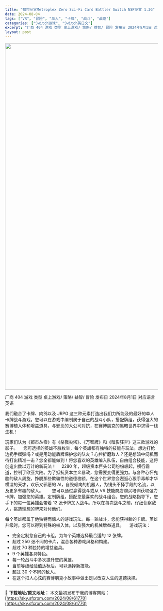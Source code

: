 ```yaml
---
title: "都市丛零Metroplex Zero Sci-Fi Card Battler Switch NSP英文 1.3G"
date: 2024-08-04
tags: ["VR", "冒险", "单人", "卡牌", "战斗", "战略"]
categories: ["Switch游戏", "Switch英日文"]
excerpt: "厂商 404 游戏 类型 桌上游戏/ 策略/ 益智/ 冒险 发布日 2024年8月1日 对应语言 英语 我们融合了卡牌、肉鸽以及 JRPG 这三种元素打造出我们力所能及的最好的单人卡牌战斗游戏。您可以在游戏中编制属于自己的战斗小队，搭配牌组，获得强大的赛博植入体和增益道具，与邪恶的大公司对抗，在赛博&hellip;"
layout: post
---
```


<img class="aligncenter size-full wp-image-61771" src="https://sky.sfcrom.com/wp-content/uploads/2024/08/2024080409111654.webp" alt="" width="700" height="1142" />

厂商 404 游戏
类型 桌上游戏/ 策略/ 益智/ 冒险
发布日 2024年8月1日
对应语言 英语

我们融合了卡牌、肉鸽以及 JRPG 这三种元素打造出我们力所能及的最好的单人卡牌战斗游戏。您可以在游戏中编制属于自己的战斗小队，搭配牌组，获得强大的赛博植入体和增益道具，与邪恶的大公司对抗，在赛博朋克的黑暗世界中求得一线生机！

玩家们认为《都市丛零》有《杀戮尖塔》、《万智牌》和《暗影狂奔》这三款游戏的影子。
⠀
您可选择的英雄不胜枚举，每个英雄都有独特的技能与玩法。想边打枪边扔手榴弹吗？或是用动能盾牌保护您的队友？心控折磨敌人？还是想暗中伺机而待打出精准一击？您全都能做到！将您喜欢的英雄编入队伍，自由组合技能，这将创造出数以万计的新玩法！
⠀
2280 年，超级资本巨头公司纷纷崛起，横行霸道，控制了欧亚大陆。为了抵抗资本主义暴政，您需要变得更强力。与各种心怀鬼胎的敌人周旋，挣脱那些欺骗性的道德枷锁。在这个世界您会邂逅心狠手毒却才华横溢的天才，欢乐又邪恶的 AI，自毁倾向的机器人，为镜头不择手段的名流，以及更多有趣的敌人。
⠀⠀
您可以通过赢得战斗或从 VR 技能商店购买培训获取强力卡牌，加强您的英雄。定制牌组，搭配您最喜欢的战斗组合。您的战略指导下，您手下的每一位英雄会带着 12 张卡牌加入战斗。所以在每次战斗之前，仔细侦察敌人，挑选理想的牌来对付他们。

每个英雄都属于他独特而惊人的游戏玩法。每一轮战斗，您能获得新的卡牌。英雄升级时，您可以得到特殊的植入体，以及强大的机械增益道具。
⠀
游戏玩法：
- 完全定制您自己的卡组，为每个英雄选择最合适的 12 张牌。
- 超过 250 张不同的卡片，混合各种游戏风格和构建。
- 超过 70 种独特的增益道具。
- 9 个英雄各具特色。
- 每一轮战斗中多次提升您的英雄。
- 当前等级经验值达标后，可以选择新技能。
- 超过 30 个不同的敌人。
- 在这个扣人心弦的赛博朋克小故事中做出足以改变人生的道德抉择。

---
📖 **下载地址/原文地址：** 本文最初发布于我的博客网站：[https://sky.sfcrom.com/2024/08/61770](https://sky.sfcrom.com/2024/08/61770)
